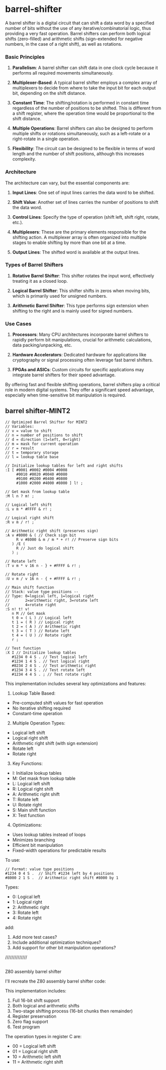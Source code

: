 # barrel-shifter

A barrel shifter is a digital circuit that can shift a data word by a specified number of bits without the use of any iterative/combinatorial logic, thus providing a very fast operation. Barrel shifters can perform both logical shifts (zero-filled) and arithmetic shifts (sign-extended for negative numbers, in the case of a right shift), as well as rotations.

### Basic Principles

1. **Parallelism**: A barrel shifter can shift data in one clock cycle because it performs all required movements simultaneously.

2. **Multiplexer-Based**: A typical barrel shifter employs a complex array of multiplexers to decide from where to take the input bit for each output bit, depending on the shift distance.

3. **Constant Time**: The shifting/rotation is performed in constant time regardless of the number of positions to be shifted. This is different from a shift register, where the operation time would be proportional to the shift distance.

4. **Multiple Operations**: Barrel shifters can also be designed to perform multiple shifts or rotations simultaneously, such as a left-rotate or a right-rotate in a single operation.

5. **Flexibility**: The circuit can be designed to be flexible in terms of word length and the number of shift positions, although this increases complexity.

### Architecture

The architecture can vary, but the essential components are:

1. **Input Lines**: One set of input lines carries the data word to be shifted.

2. **Shift Value**: Another set of lines carries the number of positions to shift the data word.

3. **Control Lines**: Specify the type of operation (shift left, shift right, rotate, etc.).

4. **Multiplexers**: These are the primary elements responsible for the shifting action. A multiplexer array is often organized into multiple stages to enable shifting by more than one bit at a time.

5. **Output Lines**: The shifted word is available at the output lines.

### Types of Barrel Shifters

1. **Rotative Barrel Shifter**: This shifter rotates the input word, effectively treating it as a closed loop.

2. **Logical Barrel Shifter**: This shifter shifts in zeros when moving bits, which is primarily used for unsigned numbers.

3. **Arithmetic Barrel Shifter**: This type performs sign extension when shifting to the right and is mainly used for signed numbers.

### Use Cases

1. **Processors**: Many CPU architectures incorporate barrel shifters to rapidly perform bit manipulations, crucial for arithmetic calculations, data packing/unpacking, etc.

2. **Hardware Accelerators**: Dedicated hardware for applications like cryptography or signal processing often leverage fast barrel shifters.

3. **FPGAs and ASICs**: Custom circuits for specific applications may integrate barrel shifters for their speed advantage.

By offering fast and flexible shifting operations, barrel shifters play a critical role in modern digital systems. They offer a significant speed advantage, especially when time-sensitive bit manipulation is required.



## barrel shifter-MINT2

```
// Optimized Barrel Shifter for MINT2
// Variables:
// v = value to shift
// n = number of positions to shift
// d = direction (1=left, 0=right)
// m = mask for current operation
// r = result
// t = temporary storage
// l = lookup table base

// Initialize lookup tables for left and right shifts
:I [ #0001 #0002 #0004 #0008 
     #0010 #0020 #0040 #0080 
     #0100 #0200 #0400 #0800 
     #1000 #2000 #4000 #8000 ] l! ;

// Get mask from lookup table
:M l n ? m! ;

// Logical left shift
:L v m * #FFFF & r! ;

// Logical right shift
:R v m / r! ;

// Arithmetic right shift (preserves sign)
:A v #8000 & ( // Check sign bit
     R v #8000 & m / m * + r! // Preserve sign bits
   ) /E (
     R // Just do logical shift
   ) ;

// Rotate left
:T v m * v 16 n - } + #FFFF & r! ;

// Rotate right
:U v m / v 16 n - { + #FFFF & r! ;

// Main shift function
// Stack: value type positions --
// Type: 0=logical left, 1=logical right
//       2=arithmetic right, 3=rotate left
//       4=rotate right
:S n! t! v!
   n M // Get mask
   t 0 = ( L ) // Logical left
   t 1 = ( R ) // Logical right  
   t 2 = ( A ) // Arithmetic right
   t 3 = ( T ) // Rotate left
   t 4 = ( U ) // Rotate right
   r ;

// Test function
:X I // Initialize lookup tables
   #1234 0 4 S . // Test logical left
   #1234 1 4 S . // Test logical right
   #8234 2 4 S . // Test arithmetic right
   #1234 3 4 S . // Test rotate left
   #1234 4 4 S . ; // Test rotate right
```


This implementation includes several key optimizations and features:

1. Lookup Table Based:
- Pre-computed shift values for fast operation
- No iterative shifting required
- Constant-time operation

2. Multiple Operation Types:
- Logical left shift
- Logical right shift
- Arithmetic right shift (with sign extension)
- Rotate left
- Rotate right

3. Key Functions:
- I: Initialize lookup tables
- M: Get mask from lookup table
- L: Logical left shift
- R: Logical right shift
- A: Arithmetic right shift
- T: Rotate left
- U: Rotate right
- S: Main shift function
- X: Test function

4. Optimizations:
- Uses lookup tables instead of loops
- Minimizes branching
- Efficient bit manipulation
- Fixed-width operations for predictable results

To use:
```mint
// Format: value type positions
#1234 0 4 S .  // Shift #1234 left by 4 positions
#8000 2 1 S .  // Arithmetic right shift #8000 by 1
```

Types:
- 0: Logical left
- 1: Logical right
- 2: Arithmetic right
- 3: Rotate left
- 4: Rotate right

add:
1. Add more test cases?
2. Include additional optimization techniques?
3. Add support for other bit manipulation operations?



//////////////

## 
Z80 assembly barrel shifter

I'll recreate the Z80 assembly barrel shifter code:

This implementation includes:
1. Full 16-bit shift support
2. Both logical and arithmetic shifts
3. Two-stage shifting process (16-bit chunks then remainder)
4. Register preservation
5. Zero flag support
6. Test program

The operation types in register C are:
- 00 = Logical left shift
- 01 = Logical right shift
- 10 = Arithmetic left shift
- 11 = Arithmetic right shift


